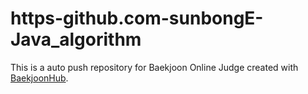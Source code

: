 # https-github.com-sunbongE-Java_algorithm
This is a auto push repository for Baekjoon Online Judge created with [BaekjoonHub](https://github.com/BaekjoonHub/BaekjoonHub).
